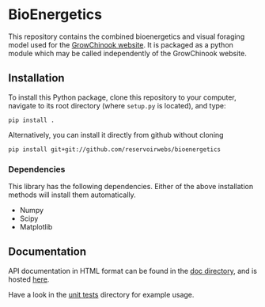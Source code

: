 # BioEnergetics

This repository contains the combined bioenergetics and visual
foraging model used for the [GrowChinook
website](http://growchinook.fw.oregonstate.edu/). It is
packaged as a python module which may be called independently of the
GrowChinook website.

## Installation

To install this Python package, clone this repository to your
computer, navigate to its root directory (where `setup.py` is
located), and type:

```pip install .```

Alternatively, you can install it directly from github without cloning

```pip install git+git://github.com/reservoirwebs/bioenergetics```

### Dependencies

This library has the following dependencies. Either of the above
installation methods will install them automatically.

- Numpy
- Scipy
- Matplotlib

## Documentation

API documentation in HTML format can be found in the [doc
directory](./doc), and is hosted
[here](http://growchinook.fw.oregonstate.edu/apidocs/).

Have a look in the [unit tests](./tests) directory for example usage.
